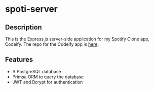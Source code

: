 # spoti-server

## Description

This is the Express.js server-side application for my Spotify Clone app, Codeify.
The repo for the Codeify app is [here](https://github.com/Satokii/spotify-clone).

## Features

- A PostgreSQL database
- Primsa ORM to query the database
- JWT and Bcrypt for authentication

